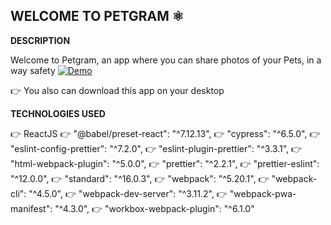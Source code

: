 ## WELCOME TO PETGRAM ⚛️

**DESCRIPTION** 

Welcome to Petgram, an app where you can share photos of your Pets, in a way safety
[![Demo](https://user-images.githubusercontent.com/63525613/108605135-470d6380-7380-11eb-9259-bacdc9e201e4.gif)](https://user-images.githubusercontent.com/63525613/108604964-ffd2a300-737e-11eb-9548-ecfe1bfc9934.mp4)

👉 You also can download this app on your desktop

**TECHNOLOGIES USED** 

👉 ReactJS
 👉 "@babel/preset-react": "^7.12.13",
  👉 "cypress": "^6.5.0",
   👉 "eslint-config-prettier": "^7.2.0",
    👉 "eslint-plugin-prettier": "^3.3.1",
     👉 "html-webpack-plugin": "^5.0.0",
      👉 "prettier": "^2.2.1",
      👉 "prettier-eslint": "^12.0.0",
     👉 "standard": "^16.0.3",
    👉 "webpack": "^5.20.1",
   👉 "webpack-cli": "^4.5.0",
  👉 "webpack-dev-server": "^3.11.2",
 👉 "webpack-pwa-manifest": "^4.3.0",
👉 "workbox-webpack-plugin": "^6.1.0"
